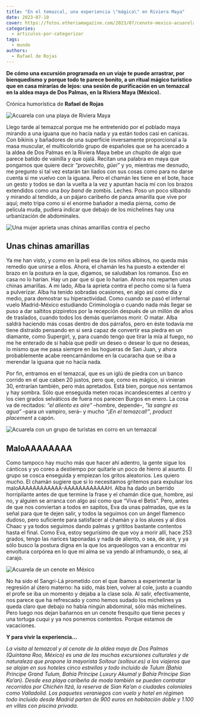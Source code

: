 ```yaml
---
title: "En el temazcal, una experiencia \"mágica\" en Riviera Maya"
date: 2023-07-10
cover: https://fotos.etheriamagazine.com/2023/07/cenote-mexico-acuarela.jpg
categories: 
  - articulos-por-categorizar
tags: 
  - mundo
authors: 
  - Rafael de Rojas
---
```


**De cómo una excursión programada en un viaje te puede arrastrar, por bienquedismo y 
porque todo te parece bonito, a un ritual mágico turístico que en casa mirarías de 
lejos: una sesión de purificación en un temazcal en la aldea maya de Dos Palmas, en la 
Riviera Maya (México).** 

Crónica humorística de **Rafael de Rojas** 

![Acuarela con una playa de Riviera Maya](https://fotos.etheriamagazine.com/2023/07/riviera-maya-ilustracion.jpg "Riviera Maya. Ilustración de Inés Arango.")

Llego tarde al temazcal porque me he entretenido por el poblado maya mirando a una 
iguana que no hacía nada y ya están todos casi en canicas. Con bikinis y bañadores de 
una superficie inversamente proporcional a la masa muscular, el multicolorido grupo de 
españoles que se ha acercado a la aldea de Dos Palmas en la Riviera Maya bebe un chupito 
de algo que parece batido de vainilla y que ojalá. Recitan una palabra en maya que 
pongamos que quiere decir _“provechito, güei”_ y yo, mientras me desnudo, me pregunto si 
tal vez estarán tan liados con sus cosas como para no darse cuenta si me vuelvo con la 
iguana. Pero el chamán les tiene en el bote, hace un gesto y todos se dan la vuelta a la 
vez y apuntan hacia mí con los brazos extendidos como una _boy band_ de zombis. Leches. 
Poso un poco silbando y mirando al tendido, a un pájaro caribeño de panza amarilla que 
vive por aquí; meto tripa como si el enorme bañador a media pierna, como de película 
muda, pudiera indicar que debajo de los michelines hay una urbanización de abdominales. 

![Una mujer aprieta unas chinas amarillas contra el pecho](https://fotos.etheriamagazine.com/2023/07/acuarela-temazcal.jpg "Joven concentrada durante una sesión en un temazcal. Ilustración de Inés Arango.")

## Unas chinas amarillas

Ya me han visto, y como en la peli esa de los niños albinos, no queda más remedio que 
unirse a ellos. Ahora, el chamán les ha puesto a extender el brazo en la postura en la 
que, digamos, se saludaban los romanos. Eso en casa no lo harían. Hay un par que sí que 
lo harían. Ahora nos reparten unas chinas amarillas. A mi lado, Alba la aprieta contra 
el pecho como si la fuera a pulverizar. Alba ha tenido sobradas ocasiones, en algo así 
como día y medio, para demostrar su hiperactividad. Como cuando se pasó el infernal 
vuelo Madrid-México estudiando Criminología o cuando nada más llegar se puso a dar 
saltitos pizpiretos por la recepción después de un millón de años de traslados, cuando 
todos los demás queríamos morir. O matar. Alba saldrá haciendo más cosas dentro de dos 
párrafos, pero en éste todavía me tiene distraído pensando en si será capaz de convertir 
esa piedra en un diamante, como Supergirl, y, para cuando tengo que tirar la mía al 
fuego, no me he enterado de si había que pedir un deseo o desear lo que no deseas, lo 
mismo que me pasa siempre en las hogueras de San Juan, y ahora probablemente acabe 
reencarnándome en la cucaracha que se iba a merendar la iguana que no hacía nada. 

Por fin, entramos en el temazcal, que es un iglú de piedra con un banco corrido en el 
que caben 20 justos, pero que, como es mágico, si vinieran 30, entrarían también, pero 
más apretados. Está bien, porque nos sentamos y hay sombra. Sólo que enseguida meten 
rocas incandescentes al centro y los cien grados selváticos de fuera nos parecen Burgos 
en enero. La cosa va de recitados: _“el aliento es aire”_ –hombre, depende–, _“la sangre 
es agua”_ –para un vampiro, será– y mucho _“¡En el temazcal!”_, _product placement_ a 
capón. 

![Acuarela con un grupo de turistas en corro en un temazcal](https://fotos.etheriamagazine.com/2023/07/turistas-temazcal-mexico.jpg "Experiencia en un temazcal. Ilustración de Inés Arango.")

## MaloAAAAAAAA

Como tampoco hay mucho más que hacer ahí adentro, la gente sigue los cánticos y yo coreo 
a destiempo por quitarle un poco de hierro al asunto. El grupo se cosca enseguida y 
empiezan los gritos aleatorios. Les quiero mucho. El chamán sugiere que si lo 
necesitamos gritemos para expulsar los maloAAAAAAAAAAAA-AAAAAAAAAAAAH. Alba ha dado un 
berrido horripilante antes de que termine la frase y el chamán dice que, hombre, así no, 
y alguien se arranca con algo así como que “Viva el Betis”. Pero, antes de que nos 
conviertan a todos en sapitos, Eva da unas palmadas, que es la señal para que te dejen 
salir, y todos la seguimos con un ángel flamenco dudoso, pero suficiente para satisfacer 
al chamán y a los aluxes y al dios Chaac y ya todos seguimos dando palmas y grititos 
bastante contentos hasta el final. Como Eva, estoy segurísimo de que voy a morir allí, 
hace 253 grados, tengo las narices taponadas y nada de aliento, o sea, de aire, y ya 
sólo busco la postura digna en la que los arqueólogos van a encontrar mi envoltura 
corpórea en lo que mi alma se va yendo al inframundo, o sea, al carajo. 

![Acuarela de un cenote en México](https://fotos.etheriamagazine.com/2023/07/cenote-mexico-acuarela.jpg "Bañarse en un cenote, otra experiencia en Riviera Maya. Ilustración de Inés Arango.")

No ha sido el Sangri-Lá prometido con el que íbamos a experimentar la regresión al útero 
materno: ha sido, más bien, volver al cole, justo a cuando el profe se iba un momento y 
dejaba a la clase sola. Al salir, efectivamente, nos parece que ha refrescado y como 
hemos sudado los michelines ya queda claro que debajo no había ningún abdominal, sólo 
más michelines. Pero luego nos dejan bañarnos en un cenote fresquito que tiene peces y 
una tortuga cuqui y ya nos ponemos contentos. Porque estamos de vacaciones. 

**Y para vivir la experiencia...** 

_La visita al temazcal y al cenote de la aldea maya de Dos Palmas (Quintana Roo, México) 
es una de las muchas excursiones culturales y de naturaleza que propone la mayorista 
Soltour (soltour.es) a los viajeros que se alojan en sus hoteles cinco estrellas y todo 
incluido de Tulum (Bahía Príncipe Grand Tulum, Bahía Príncipe Luxury Akumal y Bahía 
Príncipe Sian Ka’an). Desde esa playa caribeña de moda también se pueden contratar 
recorridos por Chichén Itzá, la reserva de Sian Ka’an o ciudades coloniales como 
Valladolid. Los paquetes veraniegos con vuelo y hotel en régimen todo incluido desde 
Madrid parten de 900 euros en habitación doble y 1.100 en villas con piscina privada._
